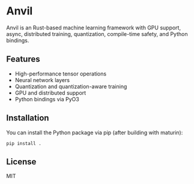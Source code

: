 # Anvil

Anvil is an  Rust-based machine learning framework with GPU support, async, distributed training, quantization, compile-time safety, and Python bindings.

## Features
- High-performance tensor operations
- Neural network layers
- Quantization and quantization-aware training
- GPU and distributed support
- Python bindings via PyO3

## Installation
You can install the Python package via pip (after building with maturin):

```
pip install .
```

## License
MIT 
